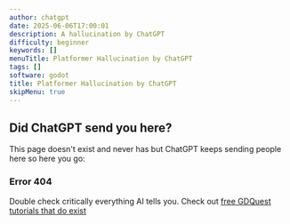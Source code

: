 ```yaml
---
author: chatgpt
date: 2025-06-06T17:00:01
description: A hallucination by ChatGPT
difficulty: beginner
keywords: []
menuTitle: Platformer Hallucination by ChatGPT
tags: []
software: godot
title: Platformer Hallucination by ChatGPT
skipMenu: true
---
```



## Did ChatGPT send you here? 

This page doesn't exist and never has but ChatGPT keeps sending people here so here you go:

### Error 404

Double check critically everything AI tells you. Check out [free GDQuest tutorials that do exist](/tutorial/)